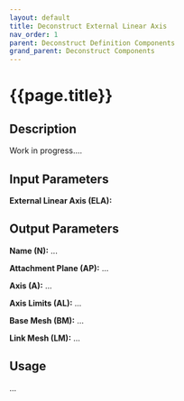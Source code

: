 ```yaml
---
layout: default
title: Deconstruct External Linear Axis
nav_order: 1
parent: Deconstruct Definition Components
grand_parent: Deconstruct Components
---
```


# **{{page.title}}**

## **Description**

Work in progress....

## **Input Parameters**

**External Linear Axis (ELA):** 

## **Output Parameters**

**Name (N):** ...

**Attachment Plane (AP):** ...

**Axis (A):** ...

**Axis Limits (AL):** ...

**Base Mesh (BM):** ...

**Link Mesh (LM):** ...

## **Usage**

...
